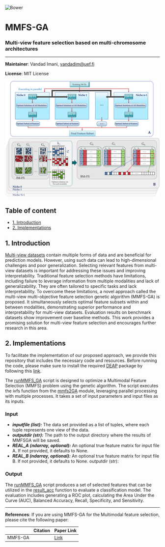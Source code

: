 ![Bower](https://img.shields.io/bower/l/Mi)
# MMFS-GA

### Multi-view feature selection based on multi-chromosome architectures

--------
**Maintainer**: Vandad Imani, vandadim@uef.fi

**License**: MIT License 


<img src="fig.jpg" width="700">


## Table of content
- [1. Introduction](#id-section1)
- [2. Implementations](#id-section2) 

<div id='id-section1'/>

## 1. Introduction

[Multi-view datasets](Multimodal%20Dataset/) contain multiple forms of data and are beneficial for prediction models. However, using such data can lead to high-dimensional challenges and poor generalization. Selecting relevant features from multi-view datasets is important for addressing these issues and improving interpretability. Traditional feature selection methods have limitations, including failure to leverage information from multiple modalities and lack of generalizability. They are often tailored to specific tasks and lack interpretability. To overcome these limitations, a novel approach called the multi-view multi-objective feature selection genetic algorithm (MMFS-GA) is proposed. It simultaneously selects optimal feature subsets within and between modalities, demonstrating superior performance and interpretability for multi-view datasets. Evaluation results on benchmark datasets show improvement over baseline methods. This work provides a promising solution for multi-view feature selection and encourages further research in this area.

<div id='id-section2'/>

## 2. Implementations

To facilitate the implementation of our proposed approach, we provide this repository that includes the necessary code and resources. Before running the code, please make sure to install the required [DEAP](https://github.com/DEAP/deap) package by following this [link](https://pypi.org/project/deap/).

The [runMMFS_GA](https://github.com/vandadim/MMFS-GA/blob/main/mmfs-GA/runMMFS_GA.py) script is designed to optimize a Multimodal Feature Selection (MMFS) problem using the genetic algorithm. The script executes the ivfs function from the [mmfs2GA](https://github.com/vandadim/MMFS-GA/blob/main/mmfs-GA/mmfs2GA.py) module, leveraging parallel processing with multiple processes. It takes a set of input parameters and input files as its inputs.

### Input

- ***inputfile (list):*** The data set provided as a list of tuples, where each tuple represents one view of the data.
- ***outputdir (str):*** The path to the output directory where the results of MMFSGA will be saved.
- ***REAL_A (ndarray, optional):*** An optional true feature matrix for input file A. If not provided, it defaults to None.
- ***REAL_B (ndarray, optional):*** An optional true feature matrix for input file B. If not provided, it defaults to None.
outputdir (str): 
 
### Output

The [runMMFS_GA](https://github.com/vandadim/MMFS-GA/blob/main/mmfs-GA/runMMFS_GA.py) script produces a set of selected features that can be utilized in the [result_acc](https://github.com/vandadim/MMFS-GA/blob/main/mmfs-GA/results_acc.py) function to evaluate a classification model. The evaluation includes generating a ROC plot, calculating the Area Under the Curve (AUC), Balanced Accuracy, Recall, Specificity, and Sensitivity.

--------
**References**: If you are using MMFS-GA for the Multimodal feature selection, please cite the following paper:


|       | Citation     | Paper Link
| -------------  | -------------  | -------------  |
| MMFS-GA    |  |[Link](https://github.com/vandadim)| 
